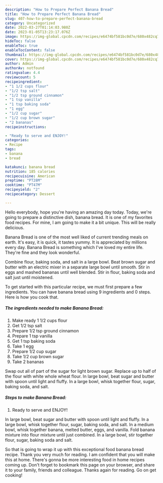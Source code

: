 ```yaml
---
description: "How to Prepare Perfect Banana Bread"
title: "How to Prepare Perfect Banana Bread"
slug: 407-how-to-prepare-perfect-banana-bread
category: Uncategorized
date: 2022-03-27T01:14:03.980Z
date: 2023-01-05T13:23:17.076Z
image: https://img-global.cpcdn.com/recipes/e6474bf581bc0d7e/680x482cq70/banana-bread-recipe-main-photo.jpg
hideToc: false
enableToc: true
enableTocContent: false
thumbnail: https://img-global.cpcdn.com/recipes/e6474bf581bc0d7e/680x482cq70/banana-bread-recipe-main-photo.jpg
cover: https://img-global.cpcdn.com/recipes/e6474bf581bc0d7e/680x482cq70/banana-bread-recipe-main-photo.jpg
author: Admin
authorAv: notfound
ratingvalue: 4.4
reviewcount: 5
recipeingredient:
- "1 1/2 cups flour"
- "1/2 tsp salt"
- "1/2 tsp ground cinnamon"
- "1 tsp vanilla"
- "1 tsp baking soda"
- "1 egg"
- "1/2 cup sugar"
- "1/2 cup brown sugar"
- "2 bananas"
recipeinstructions:

- "Ready to serve and ENJOY!"
categories:
- Recipe
tags:
- banana
- bread

katakunci: banana bread 
nutrition: 185 calories
recipecuisine: American
preptime: "PT28M"
cooktime: "PT47M"
recipeyield: "2"
recipecategory: Dessert

---
```



Hello everybody, hope you're having an amazing day today. Today, we're going to prepare a distinctive dish, banana bread. It is one of my favorites food recipes. For mine, I am going to make it a bit unique. This will be really delicious.

Banana Bread is one of the most well liked of current trending meals on earth. It's easy, it is quick, it tastes yummy. It is appreciated by millions every day. Banana Bread is something which I've loved my entire life. They're fine and they look wonderful.

Combine flour, baking soda, and salt in a large bowl. Beat brown sugar and butter with an electric mixer in a separate large bowl until smooth. Stir in eggs and mashed bananas until well blended. Stir in flour, baking soda and salt just until moistened.


To get started with this particular recipe, we must first prepare a few ingredients. You can have banana bread using 9 ingredients and 0 steps. Here is how you cook that.

<!--inarticleads1-->

##### The ingredients needed to make Banana Bread:

1. Make ready 1 1/2 cups flour
1. Get 1/2 tsp salt
1. Prepare 1/2 tsp ground cinnamon
1. Prepare 1 tsp vanilla
1. Get 1 tsp baking soda
1. Take 1 egg
1. Prepare 1/2 cup sugar
1. Take 1/2 cup brown sugar
1. Take 2 bananas


Swap out all of part of the sugar for light brown sugar. Replace up to half of the flour with white whole wheat flour. In large bowl, beat sugar and butter with spoon until light and fluffy. In a large bowl, whisk together flour, sugar, baking soda, and salt. 

<!--inarticleads2-->

##### Steps to make Banana Bread:


1. Ready to serve and ENJOY!

In large bowl, beat sugar and butter with spoon until light and fluffy. In a large bowl, whisk together flour, sugar, baking soda, and salt. In a medium bowl, whisk together banana, melted butter, eggs, and vanilla. Fold banana mixture into flour mixture until just combined. In a large bowl, stir together flour, sugar, baking soda and salt. 

So that is going to wrap it up with this exceptional food banana bread recipe. Thank you very much for reading. I am confident that you will make this at home. There's gonna be more interesting food in home recipes coming up. Don't forget to bookmark this page on your browser, and share it to your family, friends and colleague. Thanks again for reading. Go on get cooking!
